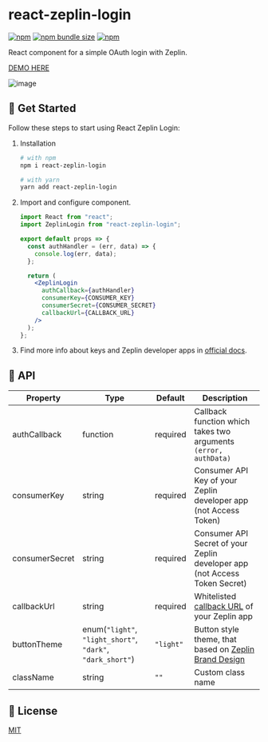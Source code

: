 # react-zeplin-login

[![npm](https://img.shields.io/npm/v/react-zeplin-login?logo=npm&cacheSeconds=1800)](https://www.npmjs.com/package/react-zeplin-login)
[![npm bundle size](https://img.shields.io/bundlephobia/minzip/react-zeplin-login?cacheSeconds=1800)](https://www.npmjs.com/package/react-zeplin-login)
[![npm](https://img.shields.io/npm/dt/react-zeplin-login?cacheSeconds=1800)](https://www.npmjs.com/package/react-zeplin-login)

React component for a simple OAuth login with Zeplin.

[DEMO HERE](https://alexandrtovmach.github.io/react-zeplin-login/)

![image](https://user-images.githubusercontent.com/28801003/70518342-dc895280-1b42-11ea-905a-eed1bdf63694.png)

## 🚀 Get Started

Follow these steps to start using React Zeplin Login:

1. Installation

   ```sh
   # with npm
   npm i react-zeplin-login

   # with yarn
   yarn add react-zeplin-login
   ```

2. Import and configure component.

   ```jsx
   import React from "react";
   import ZeplinLogin from "react-zeplin-login";

   export default props => {
     const authHandler = (err, data) => {
       console.log(err, data);
     };

     return (
       <ZeplinLogin
         authCallback={authHandler}
         consumerKey={CONSUMER_KEY}
         consumerSecret={CONSUMER_SECRET}
         callbackUrl={CALLBACK_URL}
       />
     );
   };
   ```

3. Find more info about keys and Zeplin developer apps in [official docs](https://developer.zeplin.com/en/docs/basics/apps/overview).

## 📖 API

| Property       | Type                                                       | Default   | Description                                                                                                          |
| -------------- | ---------------------------------------------------------- | --------- | -------------------------------------------------------------------------------------------------------------------- |
| authCallback   | function                                                   | required  | Callback function which takes two arguments `(error, authData)`                                                      |
| consumerKey    | string                                                     | required  | Consumer API Key of your Zeplin developer app (not Access Token)                                                     |
| consumerSecret | string                                                     | required  | Consumer API Secret of your Zeplin developer app (not Access Token Secret)                                           |
| callbackUrl    | string                                                     | required  | Whitelisted [callback URL](https://developer.zeplin.com/en/docs/basics/apps/guides/callback-urls) of your Zeplin app |
| buttonTheme    | enum(`"light"`, `"light_short"`, `"dark"`, `"dark_short"`) | `"light"` | Button style theme, that based on [Zeplin Brand Design](https://about.zeplin.com/en_us/company/brand-resources.html) |
| className      | string                                                     | `""`      | Custom class name                                                                                                    |

## 📝 License

[MIT](https://github.com/alexandrtovmach/react-zeplin-login/blob/master/LICENSE)
